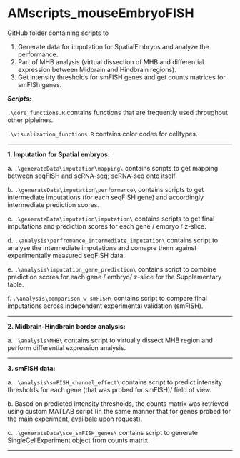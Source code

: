 # AMscripts_mouseEmbryoFISH

GitHub folder containing scripts to 
1) Generate data for imputation for SpatialEmbryos and analyze the performance.
2) Part of MHB analysis (virtual dissection of MHB and differential expression between Midbrain and Hindbrain regions).
3) Get intensity thresholds for smFISH genes and get counts matrices for smFISh genes.


***Scripts:***

`.\core_functions.R` contains functions that are frequently used throughout other pipleines.

`.\visualization_functions.R` contains color codes for celltypes.

---

**1. Imputation for Spatial embryos:**

a. `.\generateData\imputation\mapping\` contains scripts to get mapping between seqFISH and scRNA-seq; scRNA-seq onto itself.

b. `.\generateData\imputation\performance\` contains scripts to get intermediate imputations (for each seqFISH gene) and accordingly intermediate prediction scores.

c. `.\generateData\imputation\imputation\` contains scripts to get final imputations and prediction scores for each gene / embryo / z-slice.

d. `.\analysis\perfromance_intermediate_imputation\` contains script to analyse the intermediate imputations and comapre them against experimentally measured seqFISH data.

e. `.\analysis\imputation_gene_prediction\` contains script to combine prediction scores for each gene / embryo/ z-slice for the Supplementary table.

f.  `.\analysis\comparison_w_smFISH\` contains script to compare final imputations across independent experimental validation (smFISH).

---

**2. Midbrain-Hindbrain border analysis:**

a. `.\analysis\MHB\` contains script to virtually dissect MHB region and perform differential expression analysis.

---

**3. smFISH data:**

a. `.\analysis\smFISH_channel_effect\` contains script to predict intensity thresholds for each gene (that was probed for smFISH)/ field of view.

b. Based on predicted intensity thresholds, the counts matrix was retrieved using custom MATLAB script (in the same manner that for genes probed for the main experiment, availbale upon request).

c. `.\generateData\sce_smFISH_genes\` contains script to generate SingleCellExperiment object from counts matrix.

---

